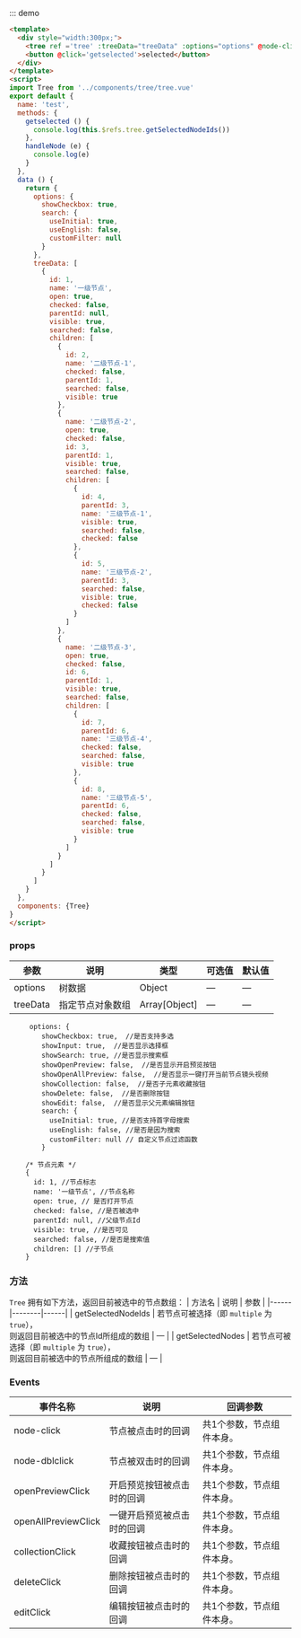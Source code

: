 ::: demo
```html
<template>
  <div style="width:300px;">
    <tree ref ='tree' :treeData="treeData" :options="options" @node-click='handleNode'/>
    <button @click='getselected'>selected</button>
  </div>
</template>
<script>
import Tree from '../components/tree/tree.vue'
export default {
  name: 'test',
  methods: {
    getselected () {
      console.log(this.$refs.tree.getSelectedNodeIds())
    },
    handleNode (e) {
      console.log(e)
    }
  },
  data () {
    return {
      options: {
        showCheckbox: true,
        search: {
          useInitial: true,
          useEnglish: false,
          customFilter: null
        }
      },
      treeData: [
        {
          id: 1,
          name: '一级节点',
          open: true,
          checked: false,
          parentId: null,
          visible: true,
          searched: false,
          children: [
            {
              id: 2,
              name: '二级节点-1',
              checked: false,
              parentId: 1,
              searched: false,
              visible: true
            },
            {
              name: '二级节点-2',
              open: true,
              checked: false,
              id: 3,
              parentId: 1,
              visible: true,
              searched: false,
              children: [
                {
                  id: 4,
                  parentId: 3,
                  name: '三级节点-1',
                  visible: true,
                  searched: false,
                  checked: false
                },
                {
                  id: 5,
                  name: '三级节点-2',
                  parentId: 3,
                  searched: false,
                  visible: true,
                  checked: false
                }
              ]
            },
            {
              name: '二级节点-3',
              open: true,
              checked: false,
              id: 6,
              parentId: 1,
              visible: true,
              searched: false,
              children: [
                {
                  id: 7,
                  parentId: 6,
                  name: '三级节点-4',
                  checked: false,
                  searched: false,
                  visible: true
                },
                {
                  id: 8,
                  name: '三级节点-5',
                  parentId: 6,
                  checked: false,
                  searched: false,
                  visible: true
                }
              ]
            }
          ]
        }
      ]
    }
  },
  components: {Tree}
}
</script>
```
### props
| 参数      | 说明          | 类型      | 可选值                           | 默认值  |
|---------- |-------------- |---------- |--------------------------------  |-------- |
| options | 树数据 | Object | — | — |
| treeData | 指定节点对象数组 | Array[Object] | — | — |

```
     options: {
        showCheckbox: true,  //是否支持多选
        showInput: true,  //是否显示选择框
        showSearch: true, //是否显示搜索框
        showOpenPreview: false,  //是否显示开启预览按钮
        showOpenAllPreview: false,  //是否显示一键打开当前节点镜头视频
        showCollection: false,  //是否子元素收藏按钮
        showDelete: false,  //是否删除按钮
        showEdit: false,  //是否显示父元素编辑按钮
        search: {
          useInitial: true, //是否支持首字母搜索
          useEnglish: false, //是否是因为搜索
          customFilter: null // 自定义节点过滤函数
        }

    /* 节点元素 */
    {
      id: 1, //节点标志
      name: '一级节点', //节点名称
      open: true, // 是否打开节点
      checked: false, //是否被选中
      parentId: null, //父级节点Id
      visible: true, //是否可见
      searched: false, //是否是搜索值
      children: [] //子节点
    }
```
### 方法
`Tree` 拥有如下方法，返回目前被选中的节点数组：
| 方法名 | 说明 | 参数 |
|------|--------|------|
| getSelectedNodeIds | 若节点可被选择（即 `multiple` 为 `true`），<br>则返回目前被选中的节点Id所组成的数组 | — |
| getSelectedNodes | 若节点可被选择（即 `multiple` 为 `true`），<br>则返回目前被选中的节点所组成的数组 | — |


### Events
| 事件名称      | 说明    | 回调参数      |
|---------- |-------- |---------- |
| node-click           | 节点被点击时的回调         | 共1个参数，节点组件本身。 |
|node-dblclick         | 节点被双击时的回调         | 共1个参数，节点组件本身。 |
| openPreviewClick     | 开启预览按钮被点击时的回调  | 共1个参数，节点组件本身。 |
| openAllPreviewClick  | 一键开启预览被点击时的回调  | 共1个参数，节点组件本身。 |
| collectionClick      | 收藏按钮被点击时的回调     | 共1个参数，节点组件本身。 |
| deleteClick          | 删除按钮被点击时的回调     | 共1个参数，节点组件本身。 |
| editClick            | 编辑按钮被点击时的回调     | 共1个参数，节点组件本身。 |




